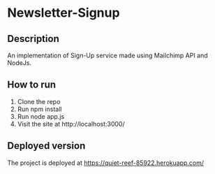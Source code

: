 # Newsletter-Signup

## Description
An implementation of Sign-Up service made using Mailchimp API and NodeJs.

## How to run
1. Clone the repo
2. Run npm install
3. Run node app.js
4. Visit the site at http://localhost:3000/

## Deployed version
The project is deployed at https://quiet-reef-85922.herokuapp.com/
